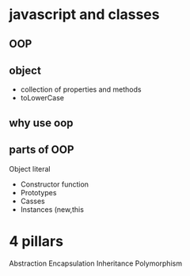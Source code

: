 # javascript and classes

## OOP

## object
- collection of properties and methods
- toLowerCase

## why use oop

## parts of OOP
Object literal

- Constructor function
- Prototypes
- Casses
- Instances (new,this

# 4 pillars
Abstraction
Encapsulation
Inheritance
Polymorphism